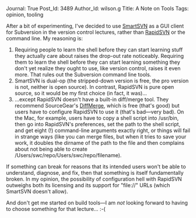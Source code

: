 Journal: True
Post_Id: 3489
Author_Id: wilson.g
Title: A Note on Tools
Tags: opinion, tooling

<p>After a bit of experimenting, I've decided to use <a href="http://www.syntevo.com/smartsvn/index.html">SmartSVN</a> as a GUI client for Subversion in the version control lectures, rather than <a href="http://rapidsvn.tigris.org/">RapidSVN</a> or the command line. My reasoning is:</p>
<ol>
<li>Requiring people to learn the shell before they can start learning stuff they actually care about raises the drop-out rate noticeably. Requiring them to learn the shell before they can start learning something they don't yet realize they ought to use, like version control, raises it even more. That rules out the Subversion command line tools.</li>
<li>SmartSVN is dual-op (the stripped-down version is free, the pro version is not, neither is open source). In contrast, RapidSVN is pure open source, so it would be my first choice (in fact, it was)...</li>
<li>...except RapidSVN doesn't have a built-in diff/merge tool. They recommend SourceGear's <a href="http://www.sourcegear.com/diffmerge/">DiffMerge</a>, which is free (that's good) but users have to configure RapidSVN to use it (that's bad&mdash;very bad). On the Mac, for example, users have to copy a shell script into /usr/bin, then go into RapidSVN's preferences, set the path to the shell script, and get eight (!) command-line arguments exactly right, or things will fail in strange ways (like you can merge files, but when it tries to save your work, it doubles the dirname of the path to the file and then complains about not being able to create /Users/swc/repo/Users/swc/repo/filename).</li>
</ol>
<p>If something can break for reasons that its intended users won't be able to understand, diagnose, and fix, then that something is itself fundamentally broken. In my opinion, the possibility of configuration hell with RapidSVN outweighs both its licensing and its support for "file://" URLs (which SmartSVN doesn't allow).</p>
<p>And don't get me started on build tools&mdash;I am <em>not</em> looking forward to having to choose something for that lecture... :-(</p>
